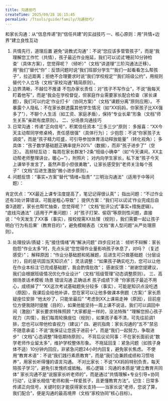 ```yaml
---
title: 沟通技巧
createTime: 2025/09/28 16:15:45
permalink: /Ttools/guide/family/沟通技巧/
---
```


和家长沟通：从“信息传递”到“信任共建”的实战技巧
一、核心原则：用“共情+边界”建立良性互动
1. 共情先行，道理后置
避免“说教式沟通”：不说“您应该多管管孩子”，而是“我理解您工作忙（共情），孩子最近作业拖延，我们可以试试‘睡前10分钟检查’（具体方案），您觉得呢？（倾听）”（文档“讲道理”三阶沟通法迁移）。
用“我们”替代“你”：反馈问题时说“我们班部分学生”“我们一起看看怎么帮孩子”，拉近距离；拒绝不合理要求时说“我们学校规定”“我们班级公约”，用规则替代个人立场（文档“家校沟通”精简原则）。
2. 边界清晰，不越位不推诿
不包办家长责任：对“孩子不写作业”，不说“我每天盯着他写”，而是“我会在学校督促，但家庭作业需要家长配合检查（家长课题），我们可以约定‘作业打卡’（协同方案）”（文档“课题分离”原则应用）。
不暴露个人隐私：不在家长群透露其他学生情况（如“XX妈妈，你家孩子比XX强多了”），不聊个人生活（如工资、家庭矛盾），保持“专业长辈”形象（文档“师生关系”亲疏有度原则）。
二、分场景沟通技巧
1. 日常沟通：传递“正向信号”，积累信任资本
“三多三少”原则：
多报喜：“XX今天主动帮同学修桌椅，责任感很强”（具体行为）；
少抱怨：不说“你家孩子太调皮”，而是“孩子精力旺盛，可引导参加体育活动释放能量”（转化视角）；
多具体：“孩子数学基础题正确率提升20%”（数据），而非“孩子进步了”（空泛）。
高频轻互动：
每周在家长群发1-2条“班级小确幸”（如“今天课间，XX主动帮老师整理讲台，暖心~”），附照片；
对内向学生家长，私下发“孩子今天上课举手发言了，虽然声音小但很勇敢”，让家长感受到“老师关注每个孩子”（文档“后进生激励”微小进步原则）。
2. 问题反馈：“事实+方案”替代“情绪+指责”
“三明治沟通法”（适用于中等问题）：

肯定优点：“XX最近上课专注度提高了，笔记记得很认真”；
指出问题：“不过作业还有3处计算错误，可能是粗心导致”；
提供方案：“我们可以试试‘作业完成后自查3道题’，家长也帮忙抽查，您觉得呢？”（文档“批评公式”事实+措施逻辑）。
“底线沟通法”（适用于严重问题）：
对“孩子打架、偷窃”等原则性问题，直接说：“今天发生了XX事（事实），按校规需XX处理（规则），我们需要一起让孩子明白‘行为有后果’（教育目的）”，避免模糊表态（文档“害人型问题”从严处理原则）。

3. 处理投诉/质疑：先“接住情绪”再“解决问题”
四步应对法：
倾听不辩解：家长抱怨“作业太多”时，先点头说“您觉得作业量影响孩子休息了，对吗？（复述感受）”；
解释原因：“作业分基础题和拓展题，后进生可只做基础题（分层设计），目的是巩固当天知识点”；
灵活调整：“如果孩子确实吃力，您可以让他在作业本标注‘已完成基础题’，我会酌情批改”；
感谢反馈：“谢谢您提建议，我们会根据班级情况优化作业设计”（文档“班级管理”动态调整原则）。
三、高频场景话术模板
场景	错误沟通	正确话术
孩子成绩下滑	“你家孩子最近不用心，成绩掉了”	“XX这次考试基础题失分较多（事实），可能是知识点没吃透（原因），我课后会给他补讲，您在家可以让他多做课本例题（方案）”
家长质疑座位安排	“他太吵了，只能坐最后”	“考虑到XX上课易走神（原因），目前座位方便我随时提醒（目的），如果他能坚持一周上课不说话，我们可以调回中间（激励）”
家长要求特殊照顾	“大家都是一样的，没法特殊”	“理解您担心孩子视力（共情），我们每周轮换座位（规则），如果孩子看不清，可先往前调1排，您也可以带他检查视力（建议）”
四、避坑指南：家长沟通的“五不”禁忌
不随意承诺：不说“我保证让您孩子进前十”，而是“我们一起努力，争取进步”（文档“心态调整”降低期待原则）。
不背后议论同事：不在家长面前说“数学老师作业留太多”，维护学校整体形象。
不拖延回复：紧急问题（如孩子身体不适）10分钟内回应，非紧急问题24小时内回复，避免家长焦虑。
不使用“教育术语”：不说“我们践行素质教育”，而是“我们会兼顾成绩和习惯培养”，用家长听得懂的语言沟通。
不对比家长：不说“XX妈妈特别负责，每天陪孩子学习”，避免引发愧疚或抵触。
核心逻辑：沟通的本质是“建立教育共同体”
家长沟通不是“说服家长听老师的”，而是通过“共情理解+专业引导+协同行动”，让家长相信“老师和我一样爱孩子，且更懂教育方法”。记住：日常多传递正向信号，关键时刻才能获得家长支持——当家长说“老师，您说了算，我们配合”，便是沟通的最高境界（文档“家校协同”核心目标）。
